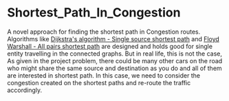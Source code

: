 # Shortest_Path_In_Congestion
A novel approach for finding the shortest path in Congestion routes. Algorithms like [Dijkstra's algorithm - Single source shortest path](https://en.wikipedia.org/wiki/Dijkstra's_algorithm) and [Floyd Warshall - All pairs shortest path](https://en.wikipedia.org/wiki/Floyd–Warshall_algorithm) are designed and holds good for single entity travelling in the connected graphs. But in real life, this is not the case, As given in the project problem, there could be many other cars on the road who might share the same source and destination as you do and all of them are interested in shortest path. In this case, we need to consider the congestion created on the shortest paths and re-route the traffic accordingly.
